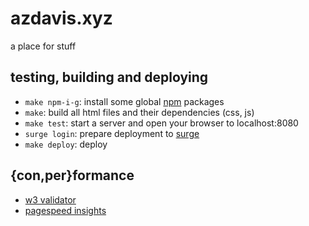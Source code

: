 # azdavis.xyz

a place for stuff

## testing, building and deploying

- `make npm-i-g`: install some global [npm][npm] packages
- `make`: build all html files and their dependencies (css, js)
- `make test`: start a server and open your browser to localhost:8080
- `surge login`: prepare deployment to [surge][sur]
- `make deploy`: deploy

## {con,per}formance

- [w3 validator][w3v]
- [pagespeed insights][pag]

[npm]: https://www.npmjs.com
[sur]: https://surge.sh/
[w3v]: https://validator.w3.org/nu/?doc=http://azdavis.xyz
[pag]: https://developers.google.com/speed/pagespeed/insights/?url=http://azdavis.xyz
